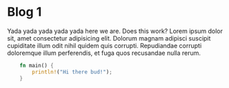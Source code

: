 # Blog 1

Yada yada yada yada yada here we are.  Does this work? Lorem ipsum dolor sit, amet consectetur adipisicing elit. Dolorum magnam adipisci suscipit cupiditate illum odit nihil quidem quis corrupti. Repudiandae corrupti doloremque illum perferendis, et fuga quos recusandae nulla rerum.

``` rust
    fn main() {
        println!("Hi there bud!");
    }
```
